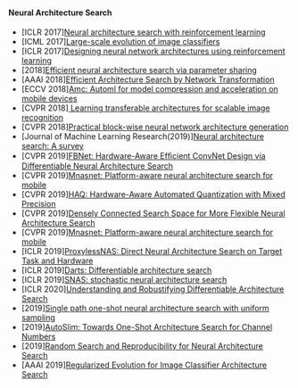 #### Neural Architecture Search
- [ICLR 2017][Neural architecture search with reinforcement learning](https://arxiv.xilesou.top/pdf/1611.01578.pdf)
- [ICML 2017][Large-scale evolution of image classifiers](https://arxiv.xilesou.top/pdf/1703.01041.pdf)
- [ICLR 2017][Designing neural network architectures using reinforcement learning](https://arxiv.xilesou.top/pdf/1611.02167.pdf)
- [2018][Efficient neural architecture search via parameter sharing](https://arxiv.xilesou.top/pdf/1802.03268.pdf?fbclid=IwAR1RHoGyzFPepWpSyNA1TcySIjEto2scD7Fg3Pk6KOUygRNKXiA_r68MIkI)
- [AAAI 2018][Efficient Architecture Search by Network Transformation](https://www.aaai.org/ocs/index.php/AAAI/AAAI18/paper/view/16755/16568)
- [ECCV 2018][Amc: Automl for model compression and acceleration on mobile devices](http://openaccess.thecvf.com/content_ECCV_2018/papers/Yihui_He_AMC_Automated_Model_ECCV_2018_paper.pdf)
- [CVPR 2018][ Learning transferable architectures for scalable image recognition](https://arxiv.org/pdf/1707.07012.pdf)
- [CVPR 2018][Practical block-wise neural network architecture generation](https://arxiv.xilesou.top/pdf/1708.05552.pdf)
- [Journal of Machine Learning Research(2019)][Neural architecture search: A survey](https://arxiv.xilesou.top/pdf/1808.05377.pdf)
- [CVPR 2019][FBNet: Hardware-Aware Efﬁcient ConvNet Design via Differentiable Neural Architecture Search](http://openaccess.thecvf.com/content_CVPR_2019/papers/Wu_FBNet_Hardware-Aware_Efficient_ConvNet_Design_via_Differentiable_Neural_Architecture_Search_CVPR_2019_paper.pdf)
- [CVPR 2019][Mnasnet: Platform-aware neural architecture search for mobile](http://openaccess.thecvf.com/content_CVPR_2019/papers/Tan_MnasNet_Platform-Aware_Neural_Architecture_Search_for_Mobile_CVPR_2019_paper.pdf)
- [CVPR 2019][HAQ: Hardware-Aware Automated Quantization with Mixed Precision](http://openaccess.thecvf.com/content_CVPR_2019/papers/Wang_HAQ_Hardware-Aware_Automated_Quantization_With_Mixed_Precision_CVPR_2019_paper.pdf)
- [CVPR 2019][Densely Connected Search Space for More Flexible Neural Architecture Search](https://arxiv.org/pdf/1906.09607.pdf)
- [CVPR 2019][Mnasnet: Platform-aware neural architecture search for mobile](http://openaccess.thecvf.com/content_CVPR_2019/papers/Tan_MnasNet_Platform-Aware_Neural_Architecture_Search_for_Mobile_CVPR_2019_paper.pdf)
- [ICLR 2019][ProxylessNAS: Direct Neural Architecture Search on Target Task and Hardware](https://arxiv.org/pdf/1812.00332.pdf)
- [ICLR 2019][Darts: Differentiable architecture search](https://arxiv.xilesou.top/pdf/1806.09055.pdf)
- [ICLR 2019][SNAS: stochastic neural architecture search](https://arxiv.xilesou.top/pdf/1812.09926.pdf)
- [ICLR 2020][Understanding and Robustifying Differentiable Architecture Search](https://arxiv.xilesou.top/pdf/1909.09656.pdf)
- [2019][Single path one-shot neural architecture search with uniform sampling](https://arxiv.xilesou.top/pdf/1904.00420.pdf)
- [2019][AutoSlim: Towards One-Shot Architecture Search for Channel Numbers](https://arxiv.xilesou.top/pdf/1903.11728.pdf)
- [2019][Random Search and Reproducibility for Neural Architecture Search](https://arxiv.xilesou.top/pdf/1902.07638.pdf)
- [AAAI 2019][Regularized Evolution for Image Classifier Architecture Search](https://arxiv.org/pdf/1802.01548.pdf)
